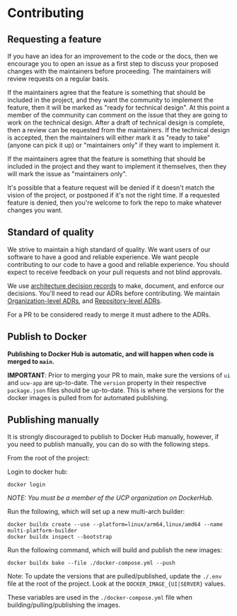 # Contributing

## Requesting a feature

If you have an idea for an improvement to the code or the docs, then we encourage you to open an issue as a first step to discuss your proposed changes with the maintainers before proceeding. The maintainers will review requests on a regular basis.

If the maintainers agree that the feature is something that should be included in the project, and they want the community to implement the feature, then it will be marked as "ready for technical design". At this point a member of the community can comment on the issue that they are going to work on the technical design. After a draft of technical design is complete, then a review can be requested from the maintainers. If the technical design is accepted, then the maintainers will either mark it as "ready to take"(anyone can pick it up) or "maintainers only" if they want to implement it.

If the maintainers agree that the feature is something that should be included in the project and they want to implement it themselves, then they will mark the issue as "maintainers only".

It's possible that a feature request will be denied if it doesn't match the vision of the project, or postponed if it's not the right time. If a requested feature is denied, then you're welcome to fork the repo to make whatever changes you want.

## Standard of quality

We strive to maintain a high standard of quality. We want users of our software to have a good and reliable experience. We want people contributing to our code to have a good and reliable experience. You should expect to receive feedback on your pull requests and not blind approvals.

We use [architecture decision records](https://adr.github.io/) to make, document, and enforce our decisions. You'll need to read our ADRs before contributing. We maintain [Organization-level ADRs](https://github.com/Universal-Connect-Project/ucw-app/tree/main/architectureDecisionRecords), and [Repository-level ADRs](./architectureDecisionRecords).

For a PR to be considered ready to merge it must adhere to the ADRs.

## Publish to Docker

**Publishing to Docker Hub is automatic, and will happen when code is merged to `main`.**

**IMPORTANT**: Prior to merging your PR to main, make sure the versions of `ui` and `ucw-app` are up-to-date. The `version` property in
their respective `package.json` files should be up-to-date. This is where the versions for the docker images is pulled from
for automated publishing.

## Publishing manually

It is strongly discouraged to publish to Docker Hub manually, however, if you need to publish manually, you can do so with
the following steps.

From the root of the project:

Login to docker hub:

    docker login

_NOTE: You must be a member of the UCP organization on DockerHub._

Run the following, which will set up a new multi-arch builder:

    docker buildx create --use --platform=linux/arm64,linux/amd64 --name multi-platform-builder
    docker buildx inspect --bootstrap

Run the following command, which will build and publish the new images:

    docker buildx bake --file ./docker-compose.yml --push

Note: To update the versions that are pulled/published, update the `./.env` file at the root of the project. Look at
the `DOCKER_IMAGE_{UI|SERVER}` values.

These variables are used in the `./docker-compose.yml` file when building/pulling/publishing the images.
